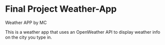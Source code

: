# Final Project Weather-App

Weather APP by MC

This is a weather app that uses an OpenWeather API to display weather info on the city you type in. 
